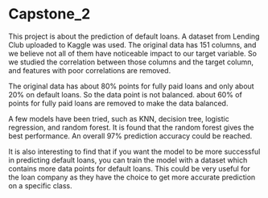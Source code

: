 # Capstone_2
This project is about the prediction of default loans. A dataset from Lending Club uploaded to Kaggle was used.
The original data has 151 columns, and we believe not all of them have noticeable impact to our target variable.
So we studied the correlation between those columns and the target column, and features with poor correlations are removed.

The original data has about 80% points for fully paid loans and only about 20% on default loans. So the data point is not balanced.
about 60% of points for fully paid loans are removed to make the data balanced.

A few models have been tried, such as KNN, decision tree, logistic regression, and random forest. It is found that 
the random forest gives the best performance. An overall 97% prediction accuracy could be reached.

It is also interesting to find that if you want the model to be more successful in predicting default loans,
you can train the model with a dataset which contains more data points for default loans. This could be very useful for 
the loan company as they have the choice to get more accurate prediction on a specific class. 
